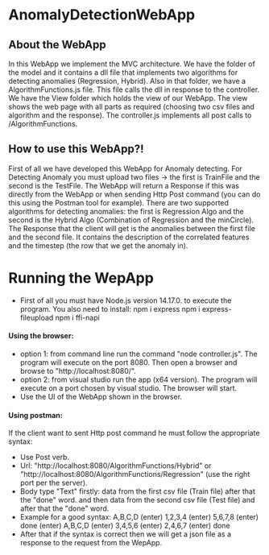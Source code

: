 # AnomalyDetectionWebApp
## About the WebApp
In this WebApp we implement the MVC architecture.
We have the folder of the model and it contains a dll file that implements two algorithms for detecting anomalies (Regression, Hybrid). Also in that folder, we have a AlgorithmFunctions.js file. This file calls the dll in response to the controller.
We have the View folder which holds the view of our WebApp. The view shows the web page with all parts as required (choosing two csv files and algorithm and the response).
The controller.js implements all post calls to /AlgorithmFunctions.

## How to use this WebApp?!
First of all we have developed this WebApp for Anomaly detecting.
For Detecting Anomaly you must upload two files -> the first is TrainFile and the second is the TestFile.
The WebApp will return a Response if this was directly from the WebApp or when sending Http Post command (you can do this using the Postman tool for example).
There are two supported algorithms for detecting anomalies: the first is Regression Algo and the second is the Hybrid Algo (Combination of Regression and the minCircle).
The Response that the client will get is the anomalies between the first file and the second file. It contains the description of the correlated features and the timestep (the row that we get the anomaly in).

# Running the WepApp
+ First of all you must have Node.js version 14.17.0. to execute the program.
You also need to install:
npm i express
npm i express-fileupload
npm i ffi-napi

#### Using the browser:
+ option 1: from command line run the command "node controller.js". The program will execute on the port 8080. Then open a browser and browse to "http://localhost:8080/".
+ option 2: from visual studio run the app (x64 version). 
The program will execute on a port chosen by visual studio. The browser will start.
+ Use the UI of the WebApp shown in the browser.

#### Using postman:

If the client want to sent Http post command he must follow the appropriate syntax:
+ Use Post verb.
+ Url: "http://localhost:8080/AlgorithmFunctions/Hybrid" or "http://localhost:8080/AlgorithmFunctions/Regression"
(use the right port per the server).
+ Body type "Text"
firstly:
data from the first csv file (Train file)
after that the "done" word.
and then data from the second csv file (Test file)
and after that the "done" word.
+ Example for a good syntax:
A,B,C,D (enter)
1,2,3,4 (enter)
5,6,7,8 (enter)
done (enter)
A,B,C,D (enter)
3,4,5,6 (enter)
2,4,6,7 (enter)
done
+ After that if the syntax is correct then we will get a json file as a response to the request from the WepApp.
